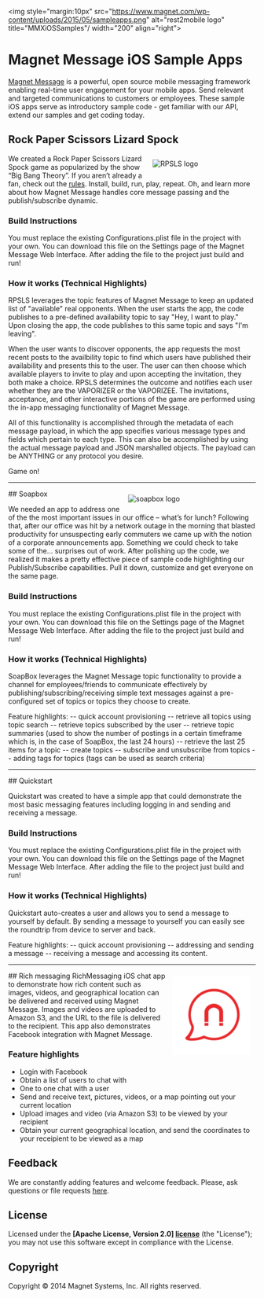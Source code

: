 <img style="margin:10px" src="https://www.magnet.com/wp-content/uploads/2015/05/sampleapps.png"
 alt="rest2mobile logo" title="MMXiOSSamples"/ width="200" align="right">

# Magnet Message iOS Sample Apps

[Magnet Message](https://www.magnet.com/developer/magnet-message/) is a powerful, open source mobile messaging framework enabling real-time user engagement for your mobile apps. Send relevant and targeted communications to customers or employees. These sample iOS apps serve as introductory sample code - get familiar with our API, extend our samples and get coding today.

## Rock Paper Scissors Lizard Spock
<img style="margin:10px" src="https://www.magnet.com/wp-content/uploads/2015/04/spock.png"
 alt="RPSLS logo" width="200"  align="right" title="RPSLS"/>

We created a Rock Paper Scissors Lizard Spock game as popularized by the show “Big Bang Theory”. If you aren’t already a fan, check out the [rules](http://www.samkass.com/theories/RPSSL.html). Install, build, run, play, repeat. Oh, and learn more about how Magnet Message handles core message passing and the publish/subscribe dynamic.

### Build Instructions

You must replace the existing Configurations.plist file in the project with your own. You can download this file on the Settings page of the Magnet Message Web Interface. After adding the file to the project just build and run!

### How it works (Technical Highlights)

RPSLS leverages the topic features of Magnet Message to keep an updated list of "available" real opponents. When the user starts the app, the code publishes to a pre-defined availability topic to say "Hey, I want to play." Upon closing the app, the code publishes to this same topic and says "I'm leaving".

When the user wants to discover opponents, the app requests the most recent posts to the availbility topic to find which users have published their availability and presents this to the user. The user can then choose which available players to invite to play and upon accepting the invitation, they both make a choice. RPSLS determines the outcome and notifies each user whether they are the VAPORIZER or the VAPORIZEE. The invitations, acceptance, and other interactive portions of the game are performed using the in-app messaging functionality of Magnet Message.

All of this functionality is accomplished through the metadata of each message payload, in which the app specifies various message types and fields which pertain to each type. This can also be accomplished by using the actual message payload and JSON marshalled objects. The payload can be ANYTHING or any protocol you desire.

Game on!


<hr>
## Soapbox
<img style="margin:10px" src="http://www.threetwelvecreative.com/Portals/207686/images/Stick-Figures-With-Megaphone-800.jpg"
 alt="soapbox logo" width="250" align="right"  title="soapbox"/>

We needed an app to address one of the the most important issues in our office – what’s for lunch? Following that, after our office was hit by a network outage in the morning that blasted productivity for unsuspecting early commuters we came up with the notion of a corporate announcements app. Something we could check to take some of the… surprises out of work. After polishing up the code, we realized it makes a pretty effective piece of sample code highlighting our Publish/Subscribe capabilities. Pull it down, customize and get everyone on the same page.

### Build Instructions

You must replace the existing Configurations.plist file in the project with your own. You can download this file on the Settings page of the Magnet Message Web Interface. After adding the file to the project just build and run!

### How it works (Technical Highlights)

SoapBox leverages the Magnet Message topic functionality to provide a channel for employees/friends to communicate effectively by publishing/subscribing/receiving simple text messages against a pre-configured set of topics or topics they choose to create.

Feature highlights: -- quick account provisioning -- retrieve all topics using topic search -- retrieve topics subscribed by the user -- retrieve topic summaries (used to show the number of postings in a certain timeframe which is, in the case of SoapBox, the last 24 hours) -- retrieve the last 25 items for a topic -- create topics -- subscribe and unsubscribe from topics -- adding tags for topics (tags can be used as search criteria)


<hr>
## Quickstart

Quickstart was created to have a simple app that could demonstrate the most basic messaging features including logging in and sending and receiving a message.

### Build Instructions

You must replace the existing Configurations.plist file in the project with your own. You can download this file on the Settings page of the Magnet Message Web Interface. After adding the file to the project just build and run!

### How it works (Technical Highlights)

Quickstart auto-creates a user and allows you to send a message to yourself by default. By sending a message to yourself you can easily see the roundtrip from device to server and back.

Feature highlights: -- quick account provisioning -- addressing and sending a message -- receiving a message and accessing its content.

<hr>
## Rich messaging
<img style="margin:10px" src="https://raw.githubusercontent.com/magnetsystems/message-samples-android/develop/RichMessaging/app/src/main/res/mipmap-xxhdpi/ic_launcher.png"
 alt="RichMessaging logo" width="160" align="right"  title="RichMessaging"/>
RichMessaging iOS chat app to demonstrate how rich content such as images, videos, and geographical location can be delivered and received using Magnet Message. Images and videos are uploaded to Amazon S3, and the URL to the file is delivered to the recipient. This app also demonstrates Facebook integration with Magnet Message.

### Feature highlights
* Login with Facebook 
* Obtain a list of users to chat with
* One to one chat with a user
* Send and receive text, pictures, videos, or a map pointing out your current location
* Upload images and video (via Amazon S3) to be viewed by your recipient
* Obtain your current geographical location, and send the coordinates to your receipient to be viewed as a map

## Feedback

We are constantly adding features and welcome feedback. 
Please, ask questions or file requests [here](https://github.com/magnetsystems/message-samples-ios/issues).

## License

Licensed under the **[Apache License, Version 2.0] [license]** (the "License");
you may not use this software except in compliance with the License.

## Copyright

Copyright © 2014 Magnet Systems, Inc. All rights reserved.

[website]: http://www.magnet.com/
[techdoc]: https://www.magnet.com/documentation-home/
[license]: http://www.apache.org/licenses/LICENSE-2.0

